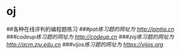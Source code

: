 # oj
##各种在线评判的编程题练习
*###pat练习题的网址为 http://pintia.cn*
*###codeup练习题的网址为 http://codeup.cn*
*###zoj练习题的网址为 http://acm.zju.edu.cn*
*###vijos练习题的网址为 https://vijos.org*